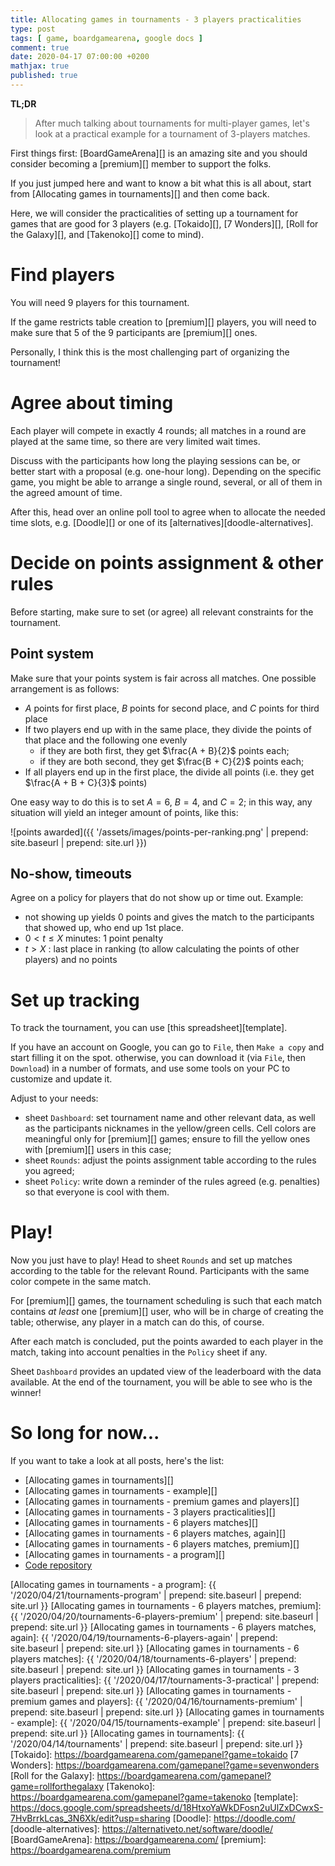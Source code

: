```yaml
---
title: Allocating games in tournaments - 3 players practicalities
type: post
tags: [ game, boardgamearena, google docs ]
comment: true
date: 2020-04-17 07:00:00 +0200
mathjax: true
published: true
---
```


**TL;DR**

> After much talking about tournaments for multi-player games, let's
> look at a practical example for a tournament of 3-players matches.

First things first: [BoardGameArena][] is an amazing site and you should
consider becoming a [premium][] member to support the folks.

If you just jumped here and want to know a bit what this is all about,
start from [Allocating games in tournaments][] and then come back.

Here, we will consider the practicalities of setting up a tournament for
games that are good for 3 players (e.g. [Tokaido][], [7 Wonders][],
[Roll for the Galaxy][], and [Takenoko][] come to mind).

# Find players

You will need 9 players for this tournament.

If the game restricts table creation to [premium][] players, you will
need to make sure that 5 of the 9 participants are [premium][] ones. 

Personally, I think this is the most challenging part of organizing the
tournament!


# Agree about timing

Each player will compete in exactly 4 rounds; all matches in a round are
played at the same time, so there are very limited wait times.

Discuss with the participants how long the playing sessions can be, or
better start with a proposal (e.g. one-hour long). Depending on the
specific game, you might be able to arrange a single round, several, or
all of them in the agreed amount of time.

After this, head over an online poll tool to agree when to allocate the
needed time slots, e.g. [Doodle][] or one of its
[alternatives][doodle-alternatives].


# Decide on points assignment & other rules

Before starting, make sure to set (or agree) all relevant constraints
for the tournament.

## Point system

Make sure that your points system is fair across all matches. One
possible arrangement is as follows:

- $A$ points for first place, $B$ points for second place, and $C$
  points for third place
- If two players end up with in the same place, they divide the points
  of that place and the following one evenly
  - if they are both first, they get $\frac{A + B}{2}$ points each;
  - if they are both second, they get $\frac{B + C}{2}$ points each;
- If all players end up in the first place, the divide all points (i.e.
  they get $\frac{A + B + C}{3}$ points)

One easy way to do this is to set $A = 6$, $B = 4$, and $C = 2$; in this
way, any situation will yield an integer amount of points, like this:

![points awarded]({{ '/assets/images/points-per-ranking.png' | prepend: site.baseurl | prepend: site.url }})

## No-show, timeouts

Agree on a policy for players that do not show up or time out. Example:

- not showing up yields 0 points and gives the match to the participants
  that showed up, who end up 1st place.
- $0 < t \leq X$ minutes: 1 point penalty
- $t > X$ : last place in ranking (to allow calculating the points of
  other players) and no points


# Set up tracking

To track the tournament, you can use [this spreadsheet][template].

If you have an account on Google, you can go to `File`, then `Make a
copy` and start filling it on the spot. otherwise, you can download it
(via `File`, then `Download`) in a number of formats, and use some tools
on your PC to customize and update it.

Adjust to your needs:

- sheet `Dashboard`: set tournament name and other relevant data, as
  well as the participants nicknames in the yellow/green cells. Cell
  colors are meaningful only for [premium][] games; ensure to fill the
  yellow ones with [premium][] users in this case;
- sheet `Rounds`: adjust the points assignment table according to the
  rules you agreed;
- sheet `Policy`: write down a reminder of the rules agreed (e.g.
  penalties) so that everyone is cool with them.

# Play!

Now you just have to play! Head to sheet `Rounds` and set up matches
according to the table for the relevant Round. Participants with the
same color compete in the same match.

For [premium][] games, the tournament scheduling is such that each match
contains *at least* one [premium][] user, who will be in charge of
creating the table; otherwise, any player in a match can do this, of
course.

After each match is concluded, put the points awarded to each player in
the match, taking into account penalties in the `Policy` sheet if any.

Sheet `Dashboard` provides an updated view of the leaderboard with the
data available. At the end of the tournament, you will be able to see
who is the winner!

# So long for now...

If you want to take a look at all posts, here's the list:

- [Allocating games in tournaments][]
- [Allocating games in tournaments - example][]
- [Allocating games in tournaments - premium games and players][]
- [Allocating games in tournaments - 3 players practicalities][]
- [Allocating games in tournaments - 6 players matches][]
- [Allocating games in tournaments - 6 players matches, again][]
- [Allocating games in tournaments - 6 players matches, premium][]
- [Allocating games in tournaments - a program][]
- [Code repository][tournange]

[tournange]: https://gitlab.com/polettix/tournange
[Allocating games in tournaments - a program]: {{ '/2020/04/21/tournaments-program' | prepend: site.baseurl | prepend: site.url }}
[Allocating games in tournaments - 6 players matches, premium]: {{ '/2020/04/20/tournaments-6-players-premium' | prepend: site.baseurl | prepend: site.url }}
[Allocating games in tournaments - 6 players matches, again]: {{ '/2020/04/19/tournaments-6-players-again' | prepend: site.baseurl | prepend: site.url }}
[Allocating games in tournaments - 6 players matches]: {{ '/2020/04/18/tournaments-6-players' | prepend: site.baseurl | prepend: site.url }}
[Allocating games in tournaments - 3 players practicalities]: {{ '/2020/04/17/tournaments-3-practical' | prepend: site.baseurl | prepend: site.url }}
[Allocating games in tournaments - premium games and players]: {{ '/2020/04/16/tournaments-premium' | prepend: site.baseurl | prepend: site.url }}
[Allocating games in tournaments - example]: {{ '/2020/04/15/tournaments-example' | prepend: site.baseurl | prepend: site.url }}
[Allocating games in tournaments]: {{ '/2020/04/14/tournaments' | prepend: site.baseurl | prepend: site.url }}
[Tokaido]: https://boardgamearena.com/gamepanel?game=tokaido
[7 Wonders]: https://boardgamearena.com/gamepanel?game=sevenwonders
[Roll for the Galaxy]: https://boardgamearena.com/gamepanel?game=rollforthegalaxy
[Takenoko]: https://boardgamearena.com/gamepanel?game=takenoko
[template]: https://docs.google.com/spreadsheets/d/18HtxoYaWkDFosn2uUlZxDCwxS-7HvBrrkLcas_3N6Xk/edit?usp=sharing
[Doodle]: https://doodle.com/
[doodle-alternatives]: https://alternativeto.net/software/doodle/
[BoardGameArena]: https://boardgamearena.com/
[premium]: https://boardgamearena.com/premium
